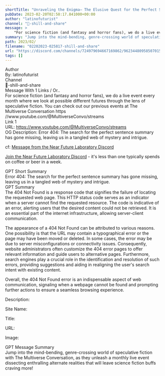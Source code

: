```yaml
---
shortTitle: "Unraveling the Enigma— The Elusive Quest for the Perfect Sentence Summary"
pubDate: 2023-02-20T02:58:17.841000+00:00
author: "latinofuturist"
channel: "🥋-shill-and-share"
message: >
    "For science fiction (and fantasy and horror fans), we do a live event every month where we look at possible different futures through the lens of speculative fiction. You can check out our previous events at The Multiverse Conversation  https //www.youtube.com/@MultiverseConvo/streams"
summary: "Jump into the mind-bending, genre-crossing world of speculative fiction with The Multiverse Conversation, as they unleash a monthly live event dissecting enthralling alternate realities that will leave science fiction buffs craving more!"
path: 2023/02/
filename: "02202023-025817-shill-and-share"
url: "https://discord.com/channels/724979694667169862/962344809585070150/1077061606560763944"
tags: []
---
```

<div class="metadata-title-header pt-3 pb-3 pl-2">Author</div>    
<div class="bg-gray-200 p-4 rounded-md mb-4">   
By: latinofuturist
</div>

<div class="metadata-title-header pt-3 pb-3 pl-2">Channel</div>    
<div class="bg-gray-200 p-4 rounded-md mb-4">   
🥋-shill-and-share</span>
</div>

<div class="metadata-title-header pt-3 pb-3 pl-2">Message  With 1 Links / Or..</div>    
<div class="human-content-container">  



<div class="mb-4" style="font-family: var(--font-family-peak);">For science fiction (and fantasy and horror fans), we do a live event every month where we look at possible different futures through the lens of speculative fiction. You can check out our previous events at The Multiverse Conversation  https //www.youtube.com/@MultiverseConvo/streams</div>

<div class="">Link 1</div> 
<div class="">URL: <a href="https://www.youtube.com/@MultiverseConvo/streams">https://www.youtube.com/@MultiverseConvo/streams</a></div>
OG Description:   <!-- Example: Display each item in a paragraph -->
Error 404: The search for the perfect sentence summary has gone missing, leaving us in a tangled web of mystery and intrigue.



<!-- 
URL: https://www.youtube.com/@MultiverseConvo/streams
Description 
 -->
</div>



cf: <a href="">Message from the Near Future Laboratory Discord</a>

<a href="">Join the Near Future Laboratory Discord</a> - it's less than one typically spends on coffee or beer in a week. 



<div class="metadata-title-header pt-3 pb-3 pl-2">GPT Short Summary</div>
<div class="robot-content-container">
Error 404: The search for the perfect sentence summary has gone missing, leaving us in a tangled web of mystery and intrigue.
</div>

<div class="metadata-title-header pt-3 pb-3 pl-2">GPT Summary</div>
<div class="robot-content-container">
The 404 Not Found is a response code that signifies the failure of locating the requested web page. This HTTP status code serves as an indicator when a server cannot find the requested resource. The code is indicative of an error, alerting users that the desired content could not be retrieved. It is an essential part of the internet infrastructure, allowing server-client communication. 

The appearance of a 404 Not Found can be attributed to various reasons. One possibility is that the URL may contain a typographical error or the page may have been moved or deleted. In some cases, the error may be due to server misconfigurations or connectivity issues. Consequently, website administrators often customize the 404 error pages to offer relevant information and guide users to alternative pages. Furthermore, search engines play a crucial role in the identification and resolution of such errors, providing suggestions and aiding in realigning the user's search intent with existing content.

Overall, the 404 Not Found error is an indispensable aspect of web communication, signaling when a webpage cannot be found and prompting further actions to ensure a seamless browsing experience.
</div>

<!-- Summary:  404 Not Found: 404 404 404 not Found . 404 is 404 not found . 404 will not be found in the next 404 error section . 404 404 will be 404 in the coming days . -->

<!-- [] -->

<!-- <div class="bg-gray-400"> {} </div> -->

Description: 

Site Name: 

Title: 

URL: 

Image: <img src="" width="" height=""/>




<div class="metadata-title-header pt-3 pb-3 pl-2">GPT Message Summary</div>    
<div class="robot-content-container">
Jump into the mind-bending, genre-crossing world of speculative fiction with The Multiverse Conversation, as they unleash a monthly live event dissecting enthralling alternate realities that will leave science fiction buffs craving more!
</div>
</div>